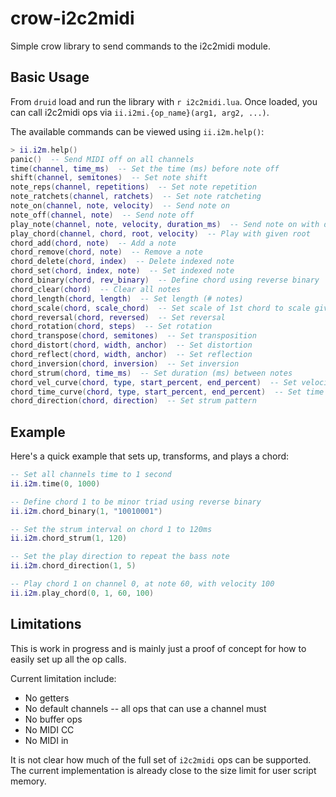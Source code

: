 # crow-i2c2midi
Simple crow library to send commands to the i2c2midi module.

## Basic Usage

From `druid` load and run the library with `r i2c2midi.lua`. Once loaded, you can call i2c2midi
ops via `ii.i2mi.{op_name}(arg1, arg2, ...)`.

The available commands can be viewed using `ii.i2m.help()`:
```lua
> ii.i2m.help()
panic()  -- Send MIDI off on all channels
time(channel, time_ms)  -- Set the time (ms) before note off
shift(channel, semitones)  -- Set note shift
note_reps(channel, repetitions)  -- Set note repetition
note_ratchets(channel, ratchets)  -- Set note ratcheting
note_on(channel, note, velocity)  -- Send note on
note_off(channel, note)  -- Send note off
play_note(channel, note, velocity, duration_ms)  -- Send note on with duration
play_chord(channel, chord, root, velocity)  -- Play with given root
chord_add(chord, note)  -- Add a note
chord_remove(chord, note)  -- Remove a note
chord_delete(chord, index)  -- Delete indexed note
chord_set(chord, index, note)  -- Set indexed note
chord_binary(chord, rev_binary)  -- Define chord using reverse binary
chord_clear(chord)  -- Clear all notes
chord_length(chord, length)  -- Set length (# notes)
chord_scale(chord, scale_chord)  -- Set scale of 1st chord to scale given by 2nd
chord_reversal(chord, reversed)  -- Set reversal
chord_rotation(chord, steps)  -- Set rotation
chord_transpose(chord, semitones)  -- Set transposition
chord_distort(chord, width, anchor)  -- Set distortion
chord_reflect(chord, width, anchor)  -- Set reflection
chord_inversion(chord, inversion)  -- Set inversion
chord_strum(chord, time_ms)  -- Set duration (ms) between notes
chord_vel_curve(chord, type, start_percent, end_percent)  -- Set velocity curve
chord_time_curve(chord, type, start_percent, end_percent)  -- Set time curve
chord_direction(chord, direction)  -- Set strum pattern
```

## Example

Here's a quick example that sets up, transforms, and plays a chord:

```lua
-- Set all channels time to 1 second
ii.i2m.time(0, 1000)

-- Define chord 1 to be minor triad using reverse binary
ii.i2m.chord_binary(1, "10010001")

-- Set the strum interval on chord 1 to 120ms
ii.i2m.chord_strum(1, 120)

-- Set the play direction to repeat the bass note
ii.i2m.chord_direction(1, 5)

-- Play chord 1 on channel 0, at note 60, with velocity 100
ii.i2m.play_chord(0, 1, 60, 100) 
```

## Limitations

This is work in progress and is mainly just a proof of concept for how to easily set up all the
op calls.

Current limitation include:
- No getters
- No default channels -- all ops that can use a channel must
- No buffer ops
- No MIDI CC
- No MIDI in

It is not clear how much of the full set of `i2c2midi` ops can be supported. The current
implementation is already close to the size limit for user script memory.
